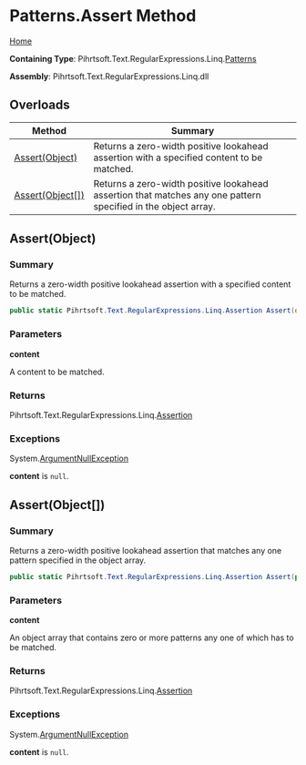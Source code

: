 # Patterns\.Assert Method

[Home](../../../../../../README.md)

**Containing Type**: Pihrtsoft\.Text\.RegularExpressions\.Linq\.[Patterns](../README.md)

**Assembly**: Pihrtsoft\.Text\.RegularExpressions\.Linq\.dll

## Overloads

| Method | Summary |
| ------ | ------- |
| [Assert(Object)](#Pihrtsoft_Text_RegularExpressions_Linq_Patterns_Assert_System_Object_) | Returns a zero\-width positive lookahead assertion with a specified content to be matched\. |
| [Assert(Object\[\])](#Pihrtsoft_Text_RegularExpressions_Linq_Patterns_Assert_System_Object___) | Returns a zero\-width positive lookahead assertion that matches any one pattern specified in the object array\. |

## Assert\(Object\) <a name="Pihrtsoft_Text_RegularExpressions_Linq_Patterns_Assert_System_Object_"></a>

### Summary

Returns a zero\-width positive lookahead assertion with a specified content to be matched\.

```csharp
public static Pihrtsoft.Text.RegularExpressions.Linq.Assertion Assert(object content)
```

### Parameters

**content**

A content to be matched\.

### Returns

Pihrtsoft\.Text\.RegularExpressions\.Linq\.[Assertion](../../Assertion/README.md)

### Exceptions

System\.[ArgumentNullException](https://docs.microsoft.com/en-us/dotnet/api/system.argumentnullexception)

**content** is `null`\.

## Assert\(Object\[\]\) <a name="Pihrtsoft_Text_RegularExpressions_Linq_Patterns_Assert_System_Object___"></a>

### Summary

Returns a zero\-width positive lookahead assertion that matches any one pattern specified in the object array\.

```csharp
public static Pihrtsoft.Text.RegularExpressions.Linq.Assertion Assert(params object[] content)
```

### Parameters

**content**

An object array that contains zero or more patterns any one of which has to be matched\.

### Returns

Pihrtsoft\.Text\.RegularExpressions\.Linq\.[Assertion](../../Assertion/README.md)

### Exceptions

System\.[ArgumentNullException](https://docs.microsoft.com/en-us/dotnet/api/system.argumentnullexception)

**content** is `null`\.

